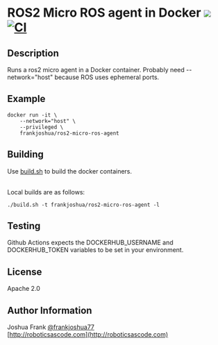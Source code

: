 # ROS2 Micro ROS agent in Docker [![](https://img.shields.io/docker/pulls/frankjoshua/ros2-micro-ros-agent)](https://hub.docker.com/r/frankjoshua/ros2-micro-ros-agent) [![CI](https://github.com/frankjoshua/docker-ros2-micro-ros-agent/workflows/CI/badge.svg)](https://github.com/frankjoshua/docker-ros2-micro-ros-agent/actions)

## Description

Runs a ros2 micro agent in a Docker container. Probably need --network="host" because ROS uses ephemeral ports.

## Example

```
docker run -it \
    --network="host" \
    --privileged \
    frankjoshua/ros2-micro-ros-agent
```

## Building

Use [build.sh](build.sh) to build the docker containers.

<br>Local builds are as follows:

```
./build.sh -t frankjoshua/ros2-micro-ros-agent -l
```

## Testing

Github Actions expects the DOCKERHUB_USERNAME and DOCKERHUB_TOKEN variables to be set in your environment.

## License

Apache 2.0

## Author Information

Joshua Frank [@frankjoshua77](https://www.twitter.com/@frankjoshua77)
<br>
[http://roboticsascode.com](http://roboticsascode.com)
